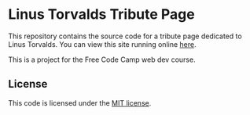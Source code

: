 # Linus Torvalds Tribute Page

This repository contains the source code for a tribute page dedicated to Linus Torvalds.
You can view this site running online [here](https://gabrielmajeri.ro/fcc-tribute-page/).

This is a project for the Free Code Camp web dev course.

## License

This code is licensed under the [MIT license](LICENSE.txt).
